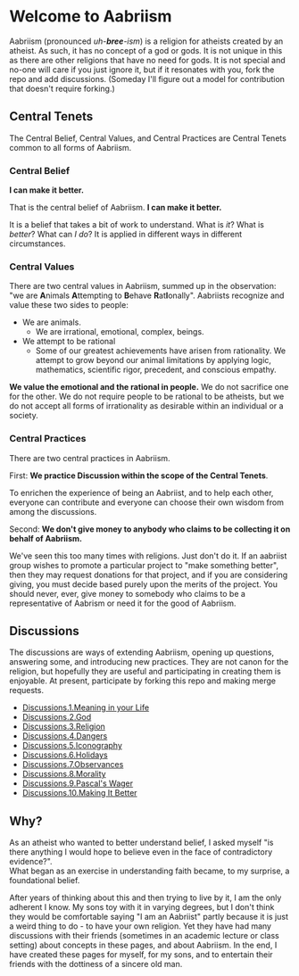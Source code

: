 # Welcome to Aabriism

Aabriism (pronounced *uh-**bree**-ism*) is a religion for atheists created by an atheist.  As such, it has no concept of a god or gods.  It is not unique in this as there are other religions that have no need for gods.  It is not special and no-one will care if you just ignore it, but if it resonates with you, fork the repo and add discussions.  (Someday I'll figure out a model for contribution that doesn't require forking.)

## Central Tenets
The Central Belief, Central Values, and Central Practices are Central Tenets common to all forms of Aabriism. 

### Central Belief

  **I can make it better.**

That is the central belief of Aabriism.  **I can make it better.**  

It is a belief that takes a bit of work to understand.  What is *it*?  What is *better*?  What can *I do*? 
It is applied in different ways in different circumstances. 

### Central Values
There are two central values in Aabriism, summed up in the observation: "we are **A**nimals **A**ttempting to **B**ehave **R**at**I**onally".  Aabriists recognize and value these two sides to people:  
* We are animals. 
  * We are irrational, emotional, complex, beings.
* We attempt to be rational
  * Some of our greatest achievements have arisen from rationality.  We attempt to grow beyond our animal limitations by applying logic, mathematics, scientific rigor, precedent, and conscious empathy.

**We value the emotional and the rational in people.**  We do not sacrifice one for the other.  We do not require people to be rational to be atheists, but we do not accept all forms of irrationality as desirable within an individual or a society.

### Central Practices
There are two central practices in Aabriism.

First:   **We practice Discussion within the scope of the Central Tenets**. 

To enrichen the experience of being an Aabriist, and to help each other, everyone can contribute and everyone can choose their own wisdom from among the discussions.

Second: **We don't give money to anybody who claims to be collecting it on behalf of Aabriism.**

We've seen this too many times with religions.  Just don't do it.  If an aabriist group wishes to promote a particular project to "make something better", then they may request donations for that project, and if you are considering giving, you must decide based purely upon the merits of the project.  You should never, ever, give money to somebody who claims to be a representative of Aabrism or need it for the good of Aabriism.


## Discussions
The discussions are ways of extending Aabriism, opening up questions, answering some, and introducing new practices.  They are not canon for the religion, but hopefully they are useful and participating in creating them is enjoyable.  At present, participate by forking this repo and making merge requests.
* [Discussions.1.Meaning in your Life](philosophy/meaning.html)
* [Discussions.2.God](philosophy/god.html)
* [Discussions.3.Religion](philosophy/religion.html)
* [Discussions.4.Dangers](practices/dangers.html)
* [Discussions.5.Iconography](iconography/index.html)
* [Discussions.6.Holidays](practices/index.html#holidays)
* [Discussions.7.Observances](practices/index.html)
* [Discussions.8.Morality](philosophy/morality.html)
* [Discussions.9.Pascal's Wager](philosophy/pascalswager.html)
* [Discussions.10.Making It Better](practices/makingitbetter.html)

## Why?
As an atheist who wanted to better understand belief, I asked myself "is there anything I would hope to believe even in the face of contradictory evidence?".  
What began as an exercise in understanding faith became, to my surprise, a foundational belief.

After years of thinking about this and then trying to live by it, I am the only adherent I know.  My sons toy with it in varying degrees, but I don't think they would be comfortable saying "I am an Aabriist" partly because it is just a weird thing to do - to have your own religion.  Yet they have had many discussions with their friends (sometimes in an academic lecture or class setting) about concepts in these pages, and about Aabriism.  In the end, I have created these pages for myself, for my sons, and to entertain their friends with the dottiness of a sincere old man.


